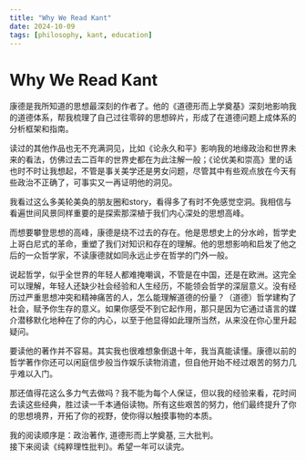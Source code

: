 ```yaml
---
title: "Why We Read Kant"
date: 2024-10-09
tags: [philosophy, kant, education]
---
```


# Why We Read Kant

康德是我所知道的思想最深刻的作者了。他的《道德形而上学奠基》深刻地影响我的道德体系，帮我梳理了自己过往零碎的思想碎片，形成了在道德问题上成体系的分析框架和指南。

读过的其他作品也无不充满洞见，比如《论永久和平》影响我的地缘政治和世界未来的看法，仿佛过去二百年的世界史都在为此注解一般；《论优美和崇高》里的话也时不时让我想起，不管是事关美学还是男女问题，尽管其中有些观点放在今天有些政治不正确了，可事实又一再证明他的洞见。

我看过这么多美轮美奂的朋友圈和story，看得多了有时不免感觉空洞。我相信与看遍世间风景同样重要的是探索那深植于我们内心深处的思想高峰。

而想要攀登思想的高峰，康德是绕不过去的存在。他是思想史上的分水岭，哲学史上哥白尼式的革命，重塑了我们对知识和存在的理解。他的思想影响和启发了他之后的一众哲学家，不读康德就如同永远止步在哲学的门外一般。

说起哲学，似乎全世界的年轻人都难掩嘲讽，不管是在中国，还是在欧洲。这完全可以理解，年轻人还缺少社会经验和人生经历，不能领会哲学的深层意义。没有经历过严重思想冲突和精神痛苦的人，怎么能理解道德的份量？（道德）哲学建构了社会，赋予你生存的意义。如果你感受不到它起作用，那只是因为它通过语言的媒介潜移默化地种在了你的内心，以至于他显得如此理所当然，从来没在你心里升起疑问。

要读他的著作并不容易。其实我也很难想象倒退十年，我当真能读懂。康德以前的哲学著作你还可以闲庭信步般当作娱乐读物消遣，但自他开始不经过艰苦的努力几乎难以入门。

那还值得花这么多力气去做吗？我不能为每个人保证，但以我的经验来看，花时间去读这些经典，胜过读一千本通俗读物。所有这些艰苦的努力，他们最终提升了你的思想境界，开拓了你的视野，使你得以触摸事物的本质。

我的阅读顺序是：政治著作, 道德形而上学奠基, 三大批判。  
接下来阅读《纯粹理性批判》。希望一年可以读完。

